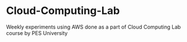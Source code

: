# Cloud-Computing-Lab
Weekly experiments using AWS done as a part of Cloud Computing Lab course by PES University

